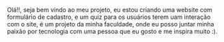 Olá!!, seja bem vindo ao meu projeto, eu estou criando uma website com formulário de cadastro, e um quiz para os usuários terem uam interação com o site, é um projeto da minha faculdade, onde eu posso juntar minha paixão por tecnologia com uma pessoa que eu gosto e me inspira muito :).